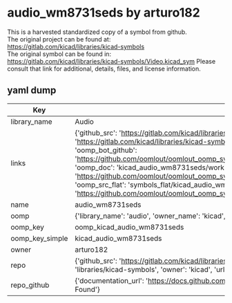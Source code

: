 # audio_wm8731seds by arturo182  
This is a harvested standardized copy of a symbol from github.  
The original project can be found at:  
https://gitlab.com/kicad/libraries/kicad-symbols  
The original symbol can be found in:
https://gitlab.com/kicad/libraries/kicad-symbols/Video.kicad_sym
Please consult that link for additional, details, files, and license information.  
## yaml dump  
| Key | Value |  
| --- | --- |  
| library_name | Audio |  
| links | {'github_src': 'https://gitlab.com/kicad/libraries/kicad-symbols/Video.kicad_sym', 'github_src_repo': 'https://gitlab.com/kicad/libraries/kicad-symbols', 'oomp_bot': 'kicad_audio_wm8731seds/working', 'oomp_bot_github': 'https://github.com/oomlout/oomlout_oomp_symbol_bot/tree/main/kicad_audio_wm8731seds/working', 'oomp_doc': 'kicad_audio_wm8731seds/working', 'oomp_doc_github': 'https://github.com/oomlout/oomlout_oomp_symbol_doc/tree/main/kicad_audio_wm8731seds/working', 'oomp_src_flat': 'symbols_flat/kicad_audio_wm8731seds/working', 'oomp_src_flat_github': 'https://github.com/oomlout/oomlout_oomp_symbol_src/tree/main/kicad_audio_wm8731seds/working'} |  
| name | audio_wm8731seds |  
| oomp | {'library_name': 'audio', 'owner_name': 'kicad', 'symbol_name': 'audio_wm8731seds'} |  
| oomp_key | oomp_kicad_audio_wm8731seds |  
| oomp_key_simple | kicad_audio_wm8731seds |  
| owner | arturo182 |  
| repo | {'github_src': 'https://gitlab.com/kicad/libraries/kicad-symbols/Video.kicad_sym', 'name': 'libraries/kicad-symbols', 'owner': 'kicad', 'url': 'https://gitlab.com/kicad/libraries/kicad-symbols'} |  
| repo_github | {'documentation_url': 'https://docs.github.com/rest/repos/repos#get-a-repository', 'message': 'Not Found'} |  


